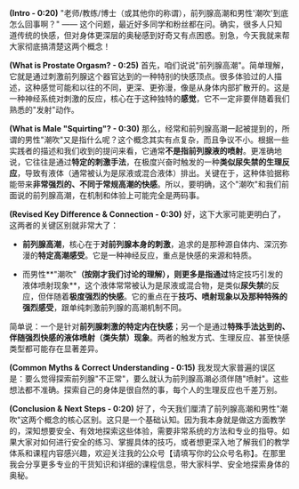 **(Intro - 0:20)**
"老师/教练/博士（或其他你的称谓），前列腺高潮和男性'潮吹'到底怎么回事啊？" —— 这个问题，最近好多同学和粉丝都在问。确实，很多人只知道传统的快感，但对身体更深层的奥秘感到好奇又有点困惑。别急，今天我就来帮大家彻底搞清楚这两个概念！

**(What is Prostate Orgasm? - 0:25)**
首先，咱们说说"前列腺高潮"。简单理解，它就是通过刺激前列腺这个器官达到的一种特别的快感顶点。很多体验过的人描述，这种感觉可能和以往的不同，更深、更弥漫，像是从身体内部扩散开的。这是一种神经系统对刺激的反应，核心在于这种独特的**感觉**，它不一定非要伴随着我们熟悉的"发射"动作。

**(What is Male "Squirting"? - 0:30)**
那么，经常和前列腺高潮一起被提到的，所谓的男性"潮吹"又是指什么呢？这个概念其实有点复杂，而且争议不小。根据一些实践者的描述和我们收到的提问来看，它通常**不是指前列腺液的喷射**。更准确地说，它往往是通过**特定的刺激手法**，在极度兴奋时触发的一种**类似尿失禁的生理反应**，导致有液体（通常被认为是尿液或混合液体）排出。关键在于，这种体验据称能带来**非常强烈的、不同于常规高潮的快感**。所以，要明确，这个"潮吹"和我们前面说的前列腺高潮，在机制和体验上可能完全是两码事。

**(Revised Key Difference & Connection - 0:30)**
好，这下大家可能更明白了，这两者的关键区别就非常大了：

*   **前列腺高潮**，核心在于**对前列腺本身的刺激**，追求的是那种源自体内、深沉弥漫的**特定高潮感受**。它是一种神经反应，重点是快感的来源和特质。

*   而男性**"潮吹"**（按刚才我们讨论的理解），则更多是指通过**特定技巧引发的液体喷射现象**，这个液体常常被认为是尿液或混合物，是类似**尿失禁**的反应，但伴随着**极度强烈的快感**。它的重点在于**技巧、喷射现象以及那种特殊的强烈感受**，跟单纯刺激前列腺的高潮机制不同。

简单说：一个是针对**前列腺刺激的特定内在快感**；另一个是通过**特殊手法达到的、伴随强烈快感的液体喷射（类失禁）现象**。两者的触发方式、生理反应、甚至快感类型都可能存在显著差异。

**(Common Myths & Correct Understanding - 0:15)**
我发现大家普遍的误区是：要么觉得探索前列腺"不正常"，要么就认为前列腺高潮必须伴随"喷射"。这些想法都不准确。探索自己的身体是很自然的事，每个人的生理反应也千差万别。

**(Conclusion & Next Steps - 0:20)**
好了，今天我们厘清了前列腺高潮和男性"潮吹"这两个概念的核心区别。这只是一个基础认知。因为我本身就是做这方面教学的，深知想要安全、有效地探索这些体验，需要非常系统的方法和专业的指导。如果大家对如何进行安全的练习、掌握具体的技巧，或者想更深入地了解我们的教学体系和课程内容感兴趣，欢迎关注我的公众号【请填写你的公众号名称】。在那里我会分享更多专业的干货知识和详细的课程信息，带大家科学、安全地探索身体的奥秘。 